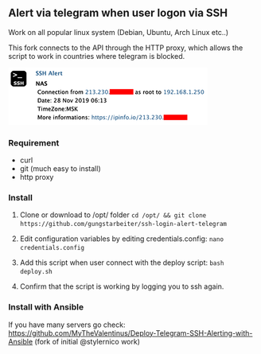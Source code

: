 ## Alert via telegram when user logon via SSH

Work on all popular linux system (Debian, Ubuntu, Arch Linux etc..)

This fork connects to the API through the HTTP proxy, which allows the script to work in countries where telegram is blocked.

![Example](msg.png)

### Requirement
- curl
- git (much easy to install)
- http proxy

### Install
1) Clone or download to /opt/ folder
```cd /opt/ && git clone https://github.com/gungstarbeiter/ssh-login-alert-telegram```

2) Edit configuration variables by editing credentials.config:
```nano credentials.config```

3) Add this script when user connect with the deploy script:
```bash deploy.sh```

4) Confirm that the script is working by logging you to ssh again.


### Install with Ansible

If you have many servers go check: https://github.com/MyTheValentinus/Deploy-Telegram-SSH-Alerting-with-Ansible (fork of initial @stylernico work)

